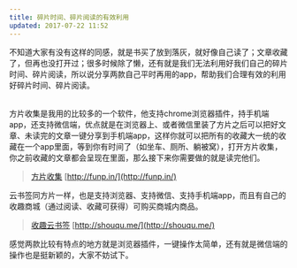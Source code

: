 ```yaml
---
title: 碎片时间、碎片阅读的有效利用
updated: 2017-07-22 11:52
---
```

不知道大家有没有这样的同感，就是书买了放到落灰，就好像自己读了；文章收藏了，但再也没打开过；很多时候除了懒，还有就是我们无法利用好我们自己的碎片时间、碎片阅读，所以说分享两款自己平时再用的app，帮助我们合理有效的利用好碎片时间、碎片阅读。

<br/>方片收集是我用的比较多的一个软件，他支持chrome浏览器插件，持手机端app，还支持微信端，优点就是在浏览器上、或者微信里装了方片之后可以把好文章、未读完的文章一键分享到手机端app，这样你就可以把所有的收藏大一统的收藏在一个app里面，等到你有时间了（如坐车、厕所、躺被窝），打开方片收集，你之前收藏的文章都会呈现在里面，那么接下来你需要做的就是读完他们。
>[方片收集](http://funp.in/) [http://funp.in/](http://funp.in/)

云书签同方片一样，也是支持浏览器、支持微信、支持手机端app，而且有自己的收趣商城（通过阅读、收藏可获得）可购买商城内商品。
>[收趣云书签](http://shouqu.me/) [http://shouqu.me/](http://shouqu.me/)

感觉两款比较有特点的地方就是浏览器插件，一键操作太简单，还有就是微信端的操作也是挺新颖的，大家不妨试下。